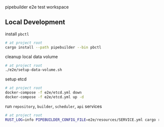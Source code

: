 pipebuilder e2e test workspace
## Local Development
install `pbctl`
```sh
# at project root
cargo install --path pipebuilder --bin pbctl
```
cleanup local data volume
```sh
# at project root
./e2e/setup-data-volume.sh
```
setup etcd
```sh
# at project root
docker-compose -f e2e/etcd.yml down
docker-compose -f e2e/etcd.yml up -d
```
run `repository`, `builder`, `scheduler`, `api` services
```sh
# at project root
RUST_LOG=info PIPEBUILDER_CONFIG_FILE=e2e/resources/SERVICE.yml cargo run --bin SERVICE
```
